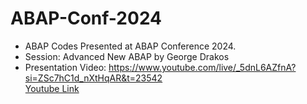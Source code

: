 # ABAP-Conf-2024
* ABAP Codes Presented at ABAP Conference 2024.<br/>
* Session: Advanced New ABAP by George Drakos<br/>
* Presentation Video: https://www.youtube.com/live/_5dnL6AZfnA?si=ZSc7hC1d_nXtHqAR&t=23542<br/>
[Youtube Link](https://www.youtube.com/live/_5dnL6AZfnA?si=ZSc7hC1d_nXtHqAR&t=23542)
